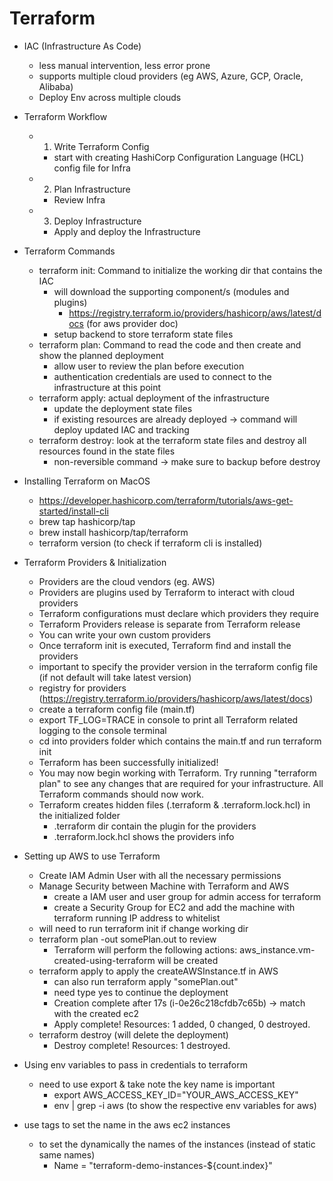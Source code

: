 # Terraform

- IAC (Infrastructure As Code)

  - less manual intervention, less error prone
  - supports multiple cloud providers (eg AWS, Azure, GCP, Oracle, Alibaba)
  - Deploy Env across multiple clouds

- Terraform Workflow

  - 1. Write Terraform Config
    - start with creating HashiCorp Configuration Language (HCL) config file for Infra
  - 2. Plan Infrastructure
    - Review Infra
  - 3. Deploy Infrastructure
    - Apply and deploy the Infrastructure

- Terraform Commands

  - terraform init: Command to initialize the working dir that contains the IAC
    - will download the supporting component/s (modules and plugins)
      - https://registry.terraform.io/providers/hashicorp/aws/latest/docs (for aws provider doc)
    - setup backend to store terraform state files
  - terraform plan: Command to read the code and then create and show the planned deployment
    - allow user to review the plan before execution
    - authentication credentials are used to connect to the infrastructure at this point
  - terraform apply: actual deployment of the infrastructure
    - update the deployment state files
    - if existing resources are already deployed -> command will deploy updated IAC and tracking
  - terraform destroy: look at the terraform state files and destroy all resources found in the state files
    - non-reversible command -> make sure to backup before destroy

- Installing Terraform on MacOS

  - https://developer.hashicorp.com/terraform/tutorials/aws-get-started/install-cli
  - brew tap hashicorp/tap
  - brew install hashicorp/tap/terraform
  - terraform version (to check if terraform cli is installed)

- Terraform Providers & Initialization

  - Providers are the cloud vendors (eg. AWS)
  - Providers are plugins used by Terraform to interact with cloud providers
  - Terraform configurations must declare which providers they require
  - Terraform Providers release is separate from Terraform release
  - You can write your own custom providers
  - Once terraform init is executed, Terraform find and install the providers
  - important to specify the provider version in the terraform config file (if not default will take latest version)
  - registry for providers (https://registry.terraform.io/providers/hashicorp/aws/latest/docs)
  - create a terraform config file (main.tf)
  - export TF_LOG=TRACE in console to print all Terraform related logging to the console terminal
  - cd into providers folder which contains the main.tf and run terraform init
  - Terraform has been successfully initialized!
  - You may now begin working with Terraform. Try running "terraform plan" to see any changes that are required for your infrastructure. All Terraform commands should now work.
  - Terraform creates hidden files (.terraform & .terraform.lock.hcl) in the initialized folder
    - .terraform dir contain the plugin for the providers
    - .terraform.lock.hcl shows the providers info

- Setting up AWS to use Terraform

  - Create IAM Admin User with all the necessary permissions
  - Manage Security between Machine with Terraform and AWS
    - create a IAM user and user group for admin access for terraform
    - create a Security Group for EC2 and add the machine with terraform running IP address to whitelist
  - will need to run terraform init if change working dir
  - terraform plan -out somePlan.out to review
    - Terraform will perform the following actions: aws_instance.vm-created-using-terraform will be created
  - terraform apply to apply the createAWSInstance.tf in AWS
    - can also run terraform apply "somePlan.out"
    - need type yes to continue the deployment
    - Creation complete after 17s (i-0e26c218cfdb7c65b) -> match with the created ec2
    - Apply complete! Resources: 1 added, 0 changed, 0 destroyed.
  - terraform destroy (will delete the deployment)
    - Destroy complete! Resources: 1 destroyed.

- Using env variables to pass in credentials to terraform

  - need to use export & take note the key name is important
    - export AWS_ACCESS_KEY_ID="YOUR_AWS_ACCESS_KEY"
    - env | grep -i aws (to show the respective env variables for aws)

- use tags to set the name in the aws ec2 instances
  - to set the dynamically the names of the instances (instead of static same names)
    - Name = "terraform-demo-instances-${count.index}"
